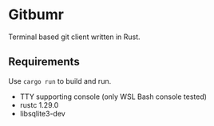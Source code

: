 # Gitbumr

Terminal based git client written in Rust.

## Requirements

Use `cargo run` to build and run.

- TTY supporting console (only WSL Bash console tested)
- rustc 1.29.0
- libsqlite3-dev
